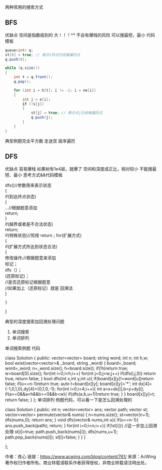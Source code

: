 两种常用的搜索方式

## BFS

优缺点
空间是指数级别的 大！！！**
不会有爆栈的风险
可以搜最短，最小
代码模板

```java
queue<int> q;
st[0] = true; // 表示1号点已经被遍历过
q.push(0);

while (q.size())
{
    int t = q.front();
    q.pop();

    for (int i = h[t]; i != -1; i = ne[i])
    {
        int j = e[i];
        if (!s[j])
        {
            st[j] = true; // 表示点j已经被遍历过
            q.push(j);
        }
    }
}
```
典型例题完全平方数
走迷宫
层序遍历

## DFS

优缺点
容易爆栈 如果树有1e4层，就爆了
空间和深度成正比，相对较小
不能搜最短、最小
思考方式&&代码模板

 dfs()//参数用来表示状态  
{  
    if(到达终点状态)  
    {  
        ...//根据题意添加  
        return;  
    }  
    if(越界或者是不合法状态)  
        return;  
    if(特殊状态)//剪枝
        return ;
    for(扩展方式)  
    {  
        if(扩展方式所达到状态合法)  
        {  
            修改操作;//根据题意来添加  
            标记；  
            dfs（）；  
            (还原标记)；  
            //是否还原标记根据题意  
            //如果加上（还原标记）就是 回溯法  
        }  

    }  
}

典型的深度搜索加回溯处理问题
1. 单词搜索
2. 单词排列

单词搜索例题 代码

class Solution {
public:
    vector<vector<char>> board;
    string word;
    int n;
    int h,w;
    bool exist(vector<vector<char>>& _board, string _word) {
        board=_board;
        word=_word;
        n=_word.size();
        h=board.size();
        if(!h)return true;
        w=board[0].size();
        for(int i=0;i<h;i++)
            for(int j=0;j<w;j++)
                if(dfs(i,j,0))
                    return true;
        return false;
    }
    bool dfs(int x,int y,int u){
        if(board[x][y]!=word[u])return false;
        if(u==n-1)return true;
        auto t=board[x][y];
        board[x][y]='*';
        int dx[4]={-1,0,1,0},dy[4]={0,1,0,-1};
        for(int i=0;i<4;i++){
            int a=x+dx[i],b=y+dy[i];
            if(a>=0&&a<h&&b>=0&&b<w){
                if(dfs(a,b,u+1))return true;
            }
        }
        board[x][y]=t;
        return false;
    }
};
单词排列 例题代码，可以看一下是怎么回溯处理的

class Solution {
public:
    int n;
    vector<vector<int>> ans;
    vector<int> path;
    vector<bool> st;
    vector<vector<int>> permute(vector<int>& nums) {
        n=nums.size();
        st=vector<bool>(n+1);
        dfs(nums,0);
        return ans;
    }
    void dfs(vector<int>& nums,int u){
        if(u==n-1){
            ans.push_back(path);
            return;
        }
        for(int i=0;i<n;i++){
            if(!st[i]){
                //这一步加上回溯处理
                st[i]=true;
                path.push_back(nums[i]);
                dfs(nums,u+1);
                path.pop_back(nums[i]);
                st[i]=false;
            }
        }
    }

};

作者：炼心
链接：https://www.acwing.com/blog/content/761/
来源：AcWing
著作权归作者所有。商业转载请联系作者获得授权，非商业转载请注明出处。